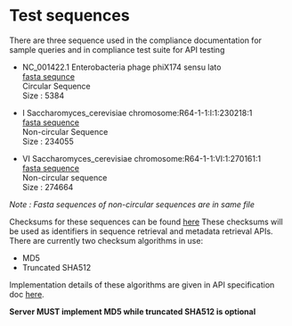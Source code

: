 # Test sequences

There are three sequence used in the compliance documentation for sample queries and in compliance test suite for API testing

 * NC_001422.1 Enterobacteria phage phiX174 sensu lato  
    [fasta sequnce](../circular.faa)  
    Circular Sequence  
    Size : 5384

 * I Saccharomyces_cerevisiae chromosome:R64-1-1:I:1:230218:1  
    [fasta sequence](../samples.faa)  
    Non-circular Sequence  
    Size : 234055

 * VI Saccharomyces_cerevisiae chromosome:R64-1-1:VI:1:270161:1  
    [fasta sequence](../samples.faa)  
    Non-circular sequence  
    Size : 274664


_Note : Fasta sequences of non-circular sequences are in same file_

Checksums for these sequences can be found [here](./checksums.txt)
These checksums will be used as identifiers in sequence retrieval and metadata retrieval APIs. There are currently two checksum algorithms in use:
 * MD5
 * Truncated SHA512

Implementation details of these algorithms are given in API specification doc [here](https://docs.google.com/document/d/1q2ZE9YewJTpaqQg82Nrz_jVy8KsDpKoG1T8RvCAAsbI/edit#heading=h.h66j2ox4ydtw).

**Server MUST implement MD5 while truncated SHA512 is optional**
